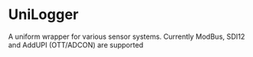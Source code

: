 UniLogger
=========

A uniform wrapper for various sensor systems. 
Currently ModBus, SDI12 and AddUPI (OTT/ADCON) are supported
